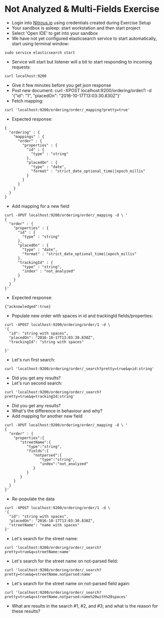 # Not Analyzed & Multi-Fields Exercise #

* Login into <a href="https://www.nitrous.io/app/#/login" target="_blank">Nitrous.io<a> using credentials created during Exercise Setup
* Your sandbox is asleep: start workstation and then start project
* Select 'Open IDE' to get into your sandbox
* We have not yet configured elasticsearch service to start automatically, start using terminal window:
```
sudo service elasticsearch start
``` 

> 

* Service will start but listener will a bit to start responding to incoming requests:
 ```
curl localhost:9200
```
* Give it few minutes before you get json response
* Post new document:
curl -XPOST localhost:9200/ordering/order/1 -d \
'{"id": "1", "placedOn": "2016-10-17T13:03:30.830Z"}'
* Fetch mapping:
```
curl 'localhost:9200/ordering/order/_mapping?pretty=true'
```
* Expected response:
```
{
  "ordering" : {
    "mappings" : {
      "order" : {
        "properties" : {
          "id" : {
            "type" : "string"
          },
          "placedOn" : {
            "type" : "date",
            "format" : "strict_date_optional_time||epoch_millis"
          }
        }
      }
    }
  }
}
```
* Add mapping for a new field
```
curl -XPUT localhost:9200/ordering/order/_mapping -d \ '
{
  "order" : {
    "properties" : {
      "id" : {
        "type" : "string"
      },
      "placedOn" : {
        "type" : "date",
        "format" : "strict_date_optional_time||epoch_millis"
      },
      "trackingId" : {
        "type" : "string",
        "index" : "not_analyzed"
      }
    }
  }
}'
```
* Expected response:
```
{"acknowledged":true}
```
* Populate new order with spaces in id and trackingId fields/properties:
```
curl -XPOST localhost:9200/ordering/order/1 -d \
'{
  "id": "string with spaces", 
  "placedOn": "2016-10-17T13:03:30.830Z",
  "trackingId": "string with spaces"

}'
```
* Let's run first search:
```
curl 'localhost:9200/ordering/order/_search?pretty=true&q=id:string'
```
* Did you get any results?
* Let's run second search:
```
curl 'localhost:9200/ordering/order/_search?pretty=true&q=trackingId:string'
```
* Did you get any results?
* What's the difference in behaviour and why?
* Add mapping for another new field
```
curl -XPUT localhost:9200/ordering/order/_mapping -d \ '
{
  "order" : {
    "properties":{  
       "streetName":{  
          "type":"string",
          "fields":{  
             "notparsed":{  
                "type":"string",
                "index":"not_analyzed"
             }
          }
       }
    }
  }
}'
```
* Re-populate the data
```
curl -XPOST localhost:9200/ordering/order/1 -d \
'{
  "id": "string with spaces", 
  "placedOn": "2016-10-17T13:03:30.830Z",
  "streetName": "name with spaces"
}'
```
* Let's search for the street name:
```
curl 'localhost:9200/ordering/order/_search?pretty=true&q=streetName:name'
```
* Let's search for the street name on not-parsed field:
```
curl 'localhost:9200/ordering/order/_search?pretty=true&q=streetName.notparsed:name'
```
* Let's search for the street name on not-parsed field again:
```
curl 'localhost:9200/ordering/order/_search?pretty=true&q=streetName.notparsed:name%20with%20spaces'
```
* What are results in the search #1, #2, and #3; and what is the reason for these results?
